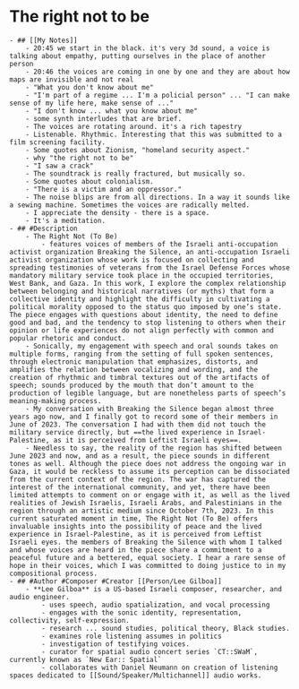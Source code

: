 # The right not to be
	- ## [[My Notes]]
		- 20:45 we start in the black. it's very 3d sound, a voice is talking about empathy, putting ourselves in the place of another person
		- 20:46 the voices are coming in one by one and they are about how maps are invisible and not real
		- "What you don't know about me"
		- "I'm part of a regime ... I'm a policial person" ... "I can make sense of my life here, make sense of ..."
		- "I don't know ... what you know about me"
		- some synth interludes that are brief.
		- The voices are rotating around. it's a rich tapestry
		- Listenable. Rhythmic. Interesting that this was submitted to a film screening facility.
		- Some quotes about Zionism, "homeland security aspect."
		- why "the right not to be"
		- "I saw a crack"
		- The soundtrack is really fractured, but musically so.
		- Some quotes about colonialism.
		- "There is a victim and an oppressor."
		- The noise blips are from all directions. In a way it sounds like a sewing machine. Sometimes the voices are radically melted.
		- I appreciate the density - there is a space.
		- It's a meditation.
	- ## #Description
		- The Right Not (To Be)
			- features voices of members of the Israeli anti-occupation activist organization Breaking the Silence, an anti-occupation Israeli activist organization whose work is focused on collecting and spreading testimonies of veterans from the Israel Defense Forces whose mandatory military service took place in the occupied territories, West Bank, and Gaza. In this work, I explore the complex relationship between belonging and historical narratives (or myths) that form a collective identity and highlight the difficulty in cultivating a political morality opposed to the status quo imposed by one’s state. The piece engages with questions about identity, the need to define good and bad, and the tendency to stop listening to others when their opinion or life experiences do not align perfectly with common and popular rhetoric and conduct.
		- Sonically, my engagement with speech and oral sounds takes on multiple forms, ranging from the setting of full spoken sentences, through electronic manipulation that emphasizes, distorts, and amplifies the relation between vocalizing and wording, and the creation of rhythmic and timbral textures out of the artifacts of speech; sounds produced by the mouth that don’t amount to the production of legible language, but are nonetheless parts of speech’s meaning-making process.
		- My conversation with Breaking the Silence began almost three years ago now, and I finally got to record some of their members in June of 2023. The conversation I had with them did not touch the military service directly, but ==the lived experience in Israel-Palestine, as it is perceived from Leftist Israeli eyes==.
		- Needless to say, the reality of the region has shifted between June 2023 and now, and as a result, the piece sounds in different tones as well. Although the piece does not address the ongoing war in Gaza, it would be reckless to assume its perception can be dissociated from the current context of the region. The war has captured the interest of the international community, and yet, there have been limited attempts to comment on or engage with it, as well as the lived realities of Jewish Israelis, Israeli Arabs, and Palestinians in the region through an artistic medium since October 7th, 2023. In this current saturated moment in time, The Right Not (To Be) offers invaluable insights into the possibility of peace and the lived experience in Israel-Palestine, as it is perceived from Leftist Israeli eyes. the members of Breaking the Silence with whom I talked and whose voices are heard in the piece share a commitment to a peaceful future and a bettered, equal society. I hear a rare sense of hope in their voices, which I was committed to doing justice to in my compositional process.
	- ## #Author #Composer #Creator [[Person/Lee Gilboa]]
		- **Lee Gilboa** is a US-based Israeli composer, researcher, and audio engineer.
			- uses speech, audio spatialization, and vocal processing
			- engages with the sonic identity, representation, collectivity, self-expression.
			- research ... sound studies, political theory, Black studies.
			- examines role listening assumes in politics
			- investigation of testifying voices.
			- curator for spatial audio concert series `CT::SWaM`, currently known as `New Ear:: Spatial`
			- collaborates with Daniel Neumann on creation of listening spaces dedicated to [[Sound/Speaker/Multichannel]] audio works.